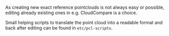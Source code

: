 As creating new exact reference pointclouds is not always easy or
possible, editing already existing ones in e.g. CloudCompare is a choice.

Small helping scripts to translate the point cloud into a readable
format and back after editing can be found in `etc/pcl-scripts`.
